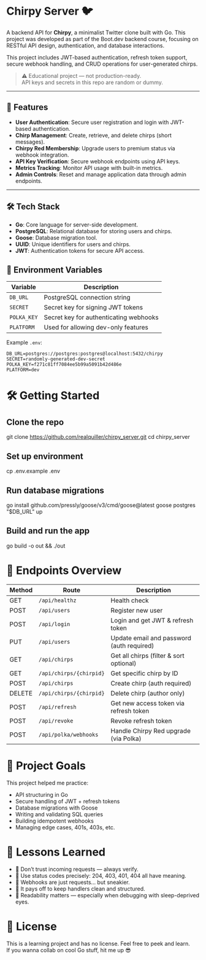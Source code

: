 # Chirpy Server 🐦

A backend API for **Chirpy**, a minimalist Twitter clone built with Go. This project was developed as part of the Boot.dev backend course, focusing on RESTful API design, authentication, and database interactions.

This project includes JWT-based authentication, refresh token support, secure webhook handling, and CRUD operations for user-generated chirps.


> ⚠️ Educational project — not production-ready.  
> API keys and secrets in this repo are random or dummy.


---

## 🚀 Features

- **User Authentication**: Secure user registration and login with JWT-based authentication.
- **Chirp Management**: Create, retrieve, and delete chirps (short messages).
- **Chirpy Red Membership**: Upgrade users to premium status via webhook integration.
- **API Key Verification**: Secure webhook endpoints using API keys.
- **Metrics Tracking**: Monitor API usage with built-in metrics.
- **Admin Controls**: Reset and manage application data through admin endpoints.

---

## 🛠️ Tech Stack

- **Go**: Core language for server-side development.
- **PostgreSQL**: Relational database for storing users and chirps.
- **Goose**: Database migration tool.
- **UUID**: Unique identifiers for users and chirps.
- **JWT**: Authentication tokens for secure API access.

## 🔑 Environment Variables

| Variable     | Description                            |
|--------------|----------------------------------------|
| `DB_URL`     | PostgreSQL connection string           |
| `SECRET`     | Secret key for signing JWT tokens      |
| `POLKA_KEY`  | Secret key for authenticating webhooks |
| `PLATFORM`   | Used for allowing dev-only features    |

Example `.env`:

```env
DB_URL=postgres://postgres:postgres@localhost:5432/chirpy
SECRET=randomly-generated-dev-secret
POLKA_KEY=f271c81ff7084ee5b99a5091b42d486e
PLATFORM=dev
```

# 🛠️ Getting Started

## Clone the repo
git clone https://github.com/realquiller/chirpy_server.git
cd chirpy_server

## Set up environment
cp .env.example .env

## Run database migrations
go install github.com/pressly/goose/v3/cmd/goose@latest
goose postgres "$DB_URL" up

## Build and run the app
go build -o out && ./out

# 📡 Endpoints Overview
| Method | Route                       | Description                              |
|--------|-----------------------------|------------------------------------------|
| GET    | `/api/healthz`              | Health check                             |
| POST   | `/api/users`                | Register new user                        |
| POST   | `/api/login`                | Login and get JWT & refresh token        |
| PUT    | `/api/users`                | Update email and password (auth required)|
| GET    | `/api/chirps`               | Get all chirps (filter & sort optional)  |
| GET    | `/api/chirps/{chirpid}`     | Get specific chirp by ID                 |
| POST   | `/api/chirps`               | Create chirp (auth required)             |
| DELETE | `/api/chirps/{chirpid}`     | Delete chirp (author only)               |
| POST   | `/api/refresh`              | Get new access token via refresh token   |
| POST   | `/api/revoke`               | Revoke refresh token                     |
| POST   | `/api/polka/webhooks`       | Handle Chirpy Red upgrade (via Polka)    |

# 🎯 Project Goals

This project helped me practice:

- API structuring in Go  
- Secure handling of JWT + refresh tokens  
- Database migrations with Goose  
- Writing and validating SQL queries  
- Building idempotent webhooks  
- Managing edge cases, 401s, 403s, etc.

# 🧠 Lessons Learned

- 🔐 Don’t trust incoming requests — always verify.  
- 🚦 Use status codes precisely: 204, 403, 401, 404 all have meaning.  
- 🤖 Webhooks are just requests… but sneakier.  
- 🧹 It pays off to keep handlers clean and structured.  
- 👀 Readability matters — especially when debugging with sleep-deprived eyes.

# 🪪 License

This is a learning project and has no license. Feel free to peek and learn.  
If you wanna collab on cool Go stuff, hit me up 😎

